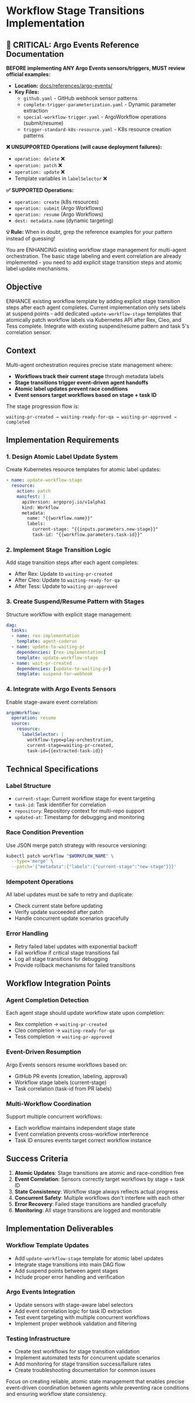 # Workflow Stage Transitions Implementation

## 🚨 CRITICAL: Argo Events Reference Documentation

**BEFORE implementing ANY Argo Events sensors/triggers, MUST review official examples:**
- **Location:** [docs/references/argo-events/](../../../references/argo-events/)
- **Key Files:**
  - `github.yaml` - GitHub webhook sensor patterns
  - `complete-trigger-parameterization.yaml` - Dynamic parameter extraction  
  - `special-workflow-trigger.yaml` - ArgoWorkflow operations (submit/resume)
  - `trigger-standard-k8s-resource.yaml` - K8s resource creation patterns

**❌ UNSUPPORTED Operations (will cause deployment failures):**
- `operation: delete` ❌
- `operation: patch` ❌  
- `operation: update` ❌
- Template variables in `labelSelector` ❌

**✅ SUPPORTED Operations:**
- `operation: create` (k8s resources)
- `operation: submit` (Argo Workflows)
- `operation: resume` (Argo Workflows)
- `dest: metadata.name` (dynamic targeting)

**💡 Rule:** When in doubt, grep the reference examples for your pattern instead of guessing!


You are ENHANCING existing workflow stage management for multi-agent orchestration. The basic stage labeling and event correlation are already implemented - you need to add explicit stage transition steps and atomic label update mechanisms.

## Objective

ENHANCE existing workflow template by adding explicit stage transition steps after each agent completes. Current implementation only sets labels at suspend points - add dedicated `update-workflow-stage` templates that atomically patch workflow labels via Kubernetes API after Rex, Cleo, and Tess complete. Integrate with existing suspend/resume pattern and task 5's correlation sensor.

## Context

Multi-agent orchestration requires precise state management where:
- **Workflows track their current stage** through metadata labels
- **Stage transitions trigger event-driven agent handoffs**
- **Atomic label updates prevent race conditions** 
- **Event sensors target workflows based on stage + task ID**

The stage progression flow is:
```
waiting-pr-created → waiting-ready-for-qa → waiting-pr-approved → completed
```

## Implementation Requirements

### 1. Design Atomic Label Update System

Create Kubernetes resource templates for atomic label updates:
```yaml
- name: update-workflow-stage
  resource:
    action: patch
    manifest: |
      apiVersion: argoproj.io/v1alpha1
      kind: Workflow
      metadata:
        name: "{{workflow.name}}"
        labels:
          current-stage: "{{inputs.parameters.new-stage}}"
          task-id: "{{workflow.parameters.task-id}}"
```

### 2. Implement Stage Transition Logic

Add stage transition steps after each agent completes:
- After Rex: Update to `waiting-pr-created`
- After Cleo: Update to `waiting-ready-for-qa`  
- After Tess: Update to `waiting-pr-approved`

### 3. Create Suspend/Resume Pattern with Stages

Structure workflow with explicit stage management:
```yaml
dag:
  tasks:
  - name: rex-implementation
    template: agent-coderun
  - name: update-to-waiting-pr
    dependencies: [rex-implementation]
    template: update-workflow-stage
  - name: wait-pr-created
    dependencies: [update-to-waiting-pr]
    template: suspend-for-webhook
```

### 4. Integrate with Argo Events Sensors

Enable stage-aware event correlation:
```yaml
argoWorkflow:
  operation: resume
  source:
    resource:
      labelSelector: |
        workflow-type=play-orchestration,
        current-stage=waiting-pr-created,
        task-id={{extracted-task-id}}
```

## Technical Specifications

### Label Structure
- `current-stage`: Current workflow stage for event targeting
- `task-id`: Task identifier for correlation
- `repository`: Repository context for multi-repo support
- `updated-at`: Timestamp for debugging and monitoring

### Race Condition Prevention
Use JSON merge patch strategy with resource versioning:
```bash
kubectl patch workflow "$WORKFLOW_NAME" \
  --type='merge' \
  --patch='{"metadata":{"labels":{"current-stage":"new-stage"}}}'
```

### Idempotent Operations
All label updates must be safe to retry and duplicate:
- Check current state before updating
- Verify update succeeded after patch
- Handle concurrent update scenarios gracefully

### Error Handling
- Retry failed label updates with exponential backoff
- Fail workflow if critical stage transitions fail
- Log all stage transitions for debugging
- Provide rollback mechanisms for failed transitions

## Workflow Integration Points

### Agent Completion Detection
Each agent stage should update workflow state upon completion:
- Rex completion → `waiting-pr-created`
- Cleo completion → `waiting-ready-for-qa`
- Tess completion → `waiting-pr-approved`

### Event-Driven Resumption
Argo Events sensors resume workflows based on:
- GitHub PR events (creation, labeling, approval)
- Workflow stage labels (current-stage)
- Task correlation (task-id from PR labels)

### Multi-Workflow Coordination
Support multiple concurrent workflows:
- Each workflow maintains independent stage state
- Event correlation prevents cross-workflow interference
- Task ID ensures events target correct workflow instance

## Success Criteria

1. **Atomic Updates**: Stage transitions are atomic and race-condition free
2. **Event Correlation**: Sensors correctly target workflows by stage + task ID  
3. **State Consistency**: Workflow stage always reflects actual progress
4. **Concurrent Safety**: Multiple workflows don't interfere with each other
5. **Error Recovery**: Failed stage transitions are handled gracefully
6. **Monitoring**: All stage transitions are logged and monitorable

## Implementation Deliverables

### Workflow Template Updates
- Add `update-workflow-stage` template for atomic label updates
- Integrate stage transitions into main DAG flow
- Add suspend points between agent stages
- Include proper error handling and verification

### Argo Events Integration
- Update sensors with stage-aware label selectors
- Add event correlation logic for task ID extraction
- Test event targeting with multiple concurrent workflows
- Implement proper webhook validation and filtering

### Testing Infrastructure
- Create test workflows for stage transition validation
- Implement automated tests for concurrent update scenarios
- Add monitoring for stage transition success/failure rates
- Create troubleshooting documentation for common issues

Focus on creating reliable, atomic state management that enables precise event-driven coordination between agents while preventing race conditions and ensuring workflow state consistency.